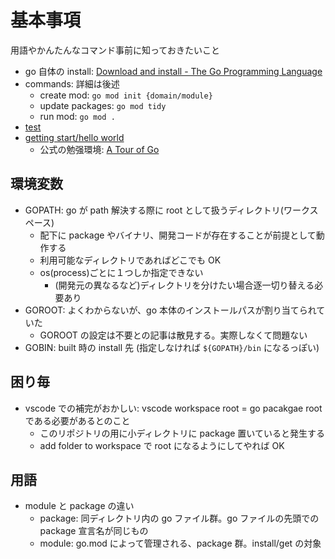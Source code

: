 # 基本事項

用語やかんたんなコマンド事前に知っておきたいこと

- go 自体の install: [Download and install - The Go Programming Language](https://golang.org/doc/install)
- commands: 詳細は後述
  - create mod: `go mod init {domain/module}`
  - update packages: `go mod tidy`
  - run mod: `go mod .`
- [test](../test)
- [getting start/hello world](../helloworld)
  - 公式の勉强環境: [A Tour of Go](https://go-tour-jp.appspot.com/welcome/1)

## 環境変数

- GOPATH: go が path 解決する際に root として扱うディレクトリ(ワークスペース)
  - 配下に package やバイナリ、開発コードが存在することが前提として動作する
  - 利用可能なディレクトリであればどこでも OK
  - os(process)ごとに１つしか指定できない
    - (開発元の異なるなど)ディレクトリを分けたい場合逐一切り替える必要あり
- GOROOT: よくわからないが、go 本体のインストールパスが割り当てられていた
  - GOROOT の設定は不要との記事は散見する。実際しなくて問題ない
- GOBIN: built 時の install 先 (指定しなければ `${GOPATH}/bin` になるっぽい)

## 困り毎

- vscode での補完がおかしい: vscode workspace root = go pacakgae root である必要があるとのこと
  - このリポジトリの用に小ディレクトリに package 置いていると発生する
  - add folder to workspace で root になるようにしてやれば OK

## 用語

- module と package の違い
  - package: 同ディレクトリ内の go ファイル群。go ファイルの先頭での package 宣言名が同じもの
  - module: go.mod によって管理される、package 群。install/get の対象
